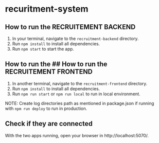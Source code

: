 # recuritment-system

## How to run the RECRUITEMENT BACKEND
1. In your terminal, navigate to the `recruitment-backend` directory.
2. Run `npm install` to install all dependencies.
3. Run `npm start` to start the app.


## How to run the ## How to run the RECRUITEMENT FRONTEND
1. In another terminal, navigate to the `recruitment-frontend` directory.
2. Run `npm install` to install all dependencies.
3. Run `npm run start` or `npm run local` to run in local environment. 

NOTE: Create log directories path as mentioned in package.json if running with `npm run deploy` to run in production.


## Check if they are connected
With the two apps running, open your browser in http://localhost:5070/.



